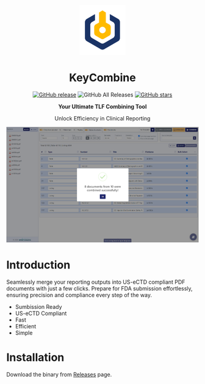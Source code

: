<div align="center">
<a href="https://github.com/ArmatAnalytics/KeyCombine"><img src="images/logo.png" width="120"/></a>
</div>
<h1 align="center">KeyCombine</h1>

<div align="center">

[![GitHub release](https://img.shields.io/github/release/ArmatAnalytics/KeyCombine)](https://github.com/ArmatAnalytics/KeyCombine/releases)
![GitHub All Releases](https://img.shields.io/github/downloads/ArmatAnalytics/KeyCombine/total)
[![GitHub stars](https://img.shields.io/github/stars/ArmatAnalytics/KeyCombine)](https://github.com/ArmatAnalytics/KeyCombine/stargazers)

<strong>Your Ultimate TLF Combining Tool</strong>

Unlock Efficiency in Clinical Reporting

</div>

<picture>
    <img alt="screenshot" src="images/app.png" />
</picture>

# Introduction
Seamlessly merge your reporting outputs into US-eCTD compliant PDF documents with just a few clicks. Prepare for FDA submission effortlessly, ensuring precision and compliance every step of the way.

- Sumbission Ready
- US-eCTD Compliant
- Fast
- Efficient
- Simple

# Installation
Download the binary from [Releases](https://github.com/ArmatAnalytics/KeyCombine/releases) page.
